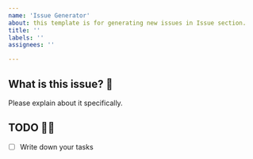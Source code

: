 ```yaml
---
name: 'Issue Generator'
about: this template is for generating new issues in Issue section.
title: ''
labels: ''
assignees: ''

---
```


<!--- 
❗️ check List 
- Reviewrs?
- Assignee?
- Labels?

❗️ Please follow the rules below better setting a tag 
- feat: Adding new functions
- fix: Fixing errors or bugs
- chore: almost every stuffs including gradle setting, except "feat" and "fix
- docs: Making some documents such as README
- refactor: Refactoring codes without changing functions
- modify: Revising codes with changing functions
- deploy: tasks related to releasing
-->

## What is this issue? 🚀
Please explain about it specifically.

## TODO 🏃‍♀️
- [ ] Write down your tasks
